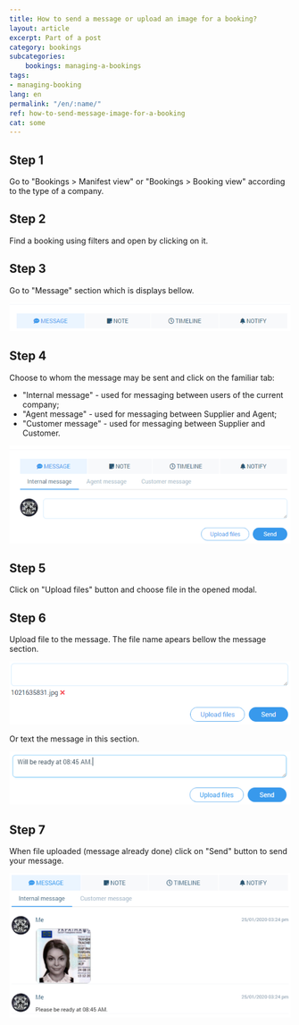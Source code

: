 ```yaml
---
title: How to send a message or upload an image for a booking?
layout: article
excerpt: Part of a post
category: bookings
subcategories:
    bookings: managing-a-bookings
tags:
- managing-booking
lang: en
permalink: "/en/:name/"
ref: how-to-send-message-image-for-a-booking
cat: some
---
```


## **Step 1**

Go to "Bookings > Manifest view" or "Bookings > Booking view" according to the type of a company.

## **Step 2**

Find a booking using filters and open by clicking on it.

## **Step 3**

Go to "Message" section which is displays bellow.

![How_to_upload_an_image1](/assets/images/how_to_upload_an_image1.png)

## **Step 4**

Choose to whom the message may be sent and click on the familiar tab:
- "Internal message" - used for messaging between users of the current company;
- "Agent message" - used for messaging between Supplier and Agent;
- "Customer message" - used for messaging between Supplier and Customer.

![How_to_upload_an_image2](/assets/images/how_to_upload_an_image2.png)

## **Step 5**

Click on "Upload files" button and choose file in the opened modal.

## **Step 6**

Upload file to the message. The file name apears bellow the message section.

![How_to_upload_an_image3](/assets/images/how_to_upload_an_image3.png)

Or text the message in this section.

![How_to_send_a_message1](/assets/images/how_to_send_a_message1.png)

## **Step 7**

When file uploaded (message already done) click on "Send" button to send your message.

![How_to_send_a_message2](/assets/images/how_to_send_a_message2.png)
